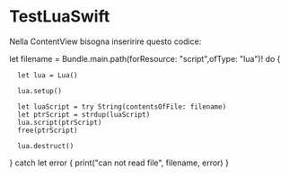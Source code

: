 # TestLuaSwift
Nella ContentView bisogna inseririre questo codice:


                             
  let filename = Bundle.main.path(forResource: "script",ofType: "lua")!
  do {

      let lua = Lua()

      lua.setup()

      let luaScript = try String(contentsOfFile: filename)
      let ptrScript = strdup(luaScript)
      lua.script(ptrScript)
      free(ptrScript)

      lua.destruct()

  } catch let error {
      print("can not read file", filename, error)
  }
